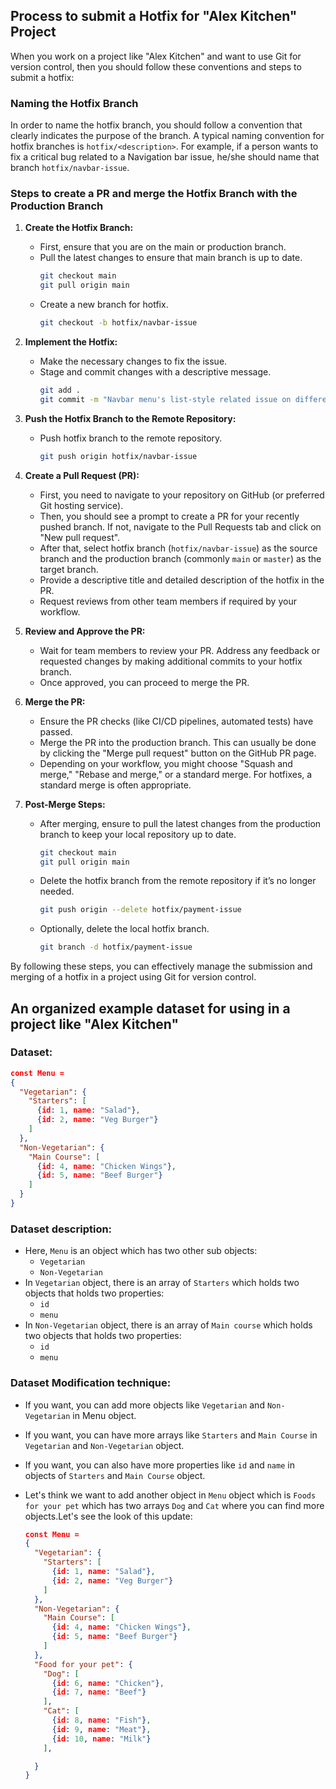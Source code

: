 ## Process to submit a Hotfix for "Alex Kitchen" Project

When you work on a project like "Alex Kitchen" and want to use Git for version control, then you should follow these conventions and steps to submit a hotfix:

### Naming the Hotfix Branch

In order to name the hotfix branch, you should follow a convention that clearly indicates the purpose of the branch. A typical naming convention for hotfix branches is `hotfix/<description>`. For example, if a person wants to fix a critical bug related to a Navigation bar issue, he/she should name that branch `hotfix/navbar-issue`.

### Steps to create a PR and merge the Hotfix Branch with the Production Branch

1. **Create the Hotfix Branch:**
   - First, ensure that you are on the main or production branch.
   - Pull the latest changes to ensure that main branch is up to date.
     ```sh
     git checkout main
     git pull origin main
     ```
   - Create a new branch for hotfix.
     ```sh
     git checkout -b hotfix/navbar-issue
     ```

2. **Implement the Hotfix:**
   - Make the necessary changes to fix the issue.
   - Stage and commit changes with a descriptive message.
     ```sh
     git add .
     git commit -m "Navbar menu's list-style related issue on different devices got fixed."
     ```

3. **Push the Hotfix Branch to the Remote Repository:**
   - Push hotfix branch to the remote repository.
     ```sh
     git push origin hotfix/navbar-issue
     ```

4. **Create a Pull Request (PR):**
   - First, you need to navigate to your repository on GitHub (or preferred Git hosting service).
   - Then, you should see a prompt to create a PR for your recently pushed branch. If not, navigate to the Pull Requests tab and click on "New pull request".
   - After that, select hotfix branch (`hotfix/navbar-issue`) as the source branch and the production branch (commonly `main` or `master`) as the target branch.
   - Provide a descriptive title and detailed description of the hotfix in the PR.
   - Request reviews from other team members if required by your workflow.

5. **Review and Approve the PR:**
   - Wait for team members to review your PR. Address any feedback or requested changes by making additional commits to your hotfix branch.
   - Once approved, you can proceed to merge the PR.

6. **Merge the PR:**
   - Ensure the PR checks (like CI/CD pipelines, automated tests) have passed.
   - Merge the PR into the production branch. This can usually be done by clicking the "Merge pull request" button on the GitHub PR page.
   - Depending on your workflow, you might choose "Squash and merge," "Rebase and merge," or a standard merge. For hotfixes, a standard merge is often appropriate.

7. **Post-Merge Steps:**
   - After merging, ensure to pull the latest changes from the production branch to keep your local repository up to date.
     ```sh
     git checkout main
     git pull origin main
     ```
   - Delete the hotfix branch from the remote repository if it’s no longer needed.
     ```sh
     git push origin --delete hotfix/payment-issue
     ```
   - Optionally, delete the local hotfix branch.
     ```sh
     git branch -d hotfix/payment-issue
     ```

By following these steps, you can effectively manage the submission and merging of a hotfix in a project using Git for version control.


## An organized example dataset for using in a project like "Alex Kitchen"

### Dataset:

```json
const Menu =
{
  "Vegetarian": {
    "Starters": [
      {id: 1, name: "Salad"},
      {id: 2, name: "Veg Burger"}
    ]
  },
  "Non-Vegetarian": {
    "Main Course": [
      {id: 4, name: "Chicken Wings"},
      {id: 5, name: "Beef Burger"}
    ]
  }
}
```

### Dataset description:

- Here, `Menu` is an object which has two other sub objects:
  - `Vegetarian`
  - `Non-Vegetarian`
- In `Vegetarian` object, there is an array of `Starters` which holds two objects that holds two properties:
  - `id`
  - `menu`
- In `Non-Vegetarian` object, there is an array of `Main course` which holds two objects that holds two properties:
  - `id`
  - `menu`

### Dataset Modification technique:

- If you want, you can add more objects like `Vegetarian` and `Non-Vegetarian` in Menu object.
- If you want, you can have more arrays like `Starters` and `Main Course` in `Vegetarian` and `Non-Vegetarian` object.
- If you want, you can also have more properties like `id` and `name` in objects of `Starters` and `Main Course` object.
- Let's think we want to add another object in `Menu` object which is `Foods for your pet` which has two arrays `Dog` and `Cat` where you can find more objects.Let's see the look of this update:

  ```json
  const Menu =
  {
    "Vegetarian": {
      "Starters": [
        {id: 1, name: "Salad"},
        {id: 2, name: "Veg Burger"}
      ]
    },
    "Non-Vegetarian": {
      "Main Course": [
        {id: 4, name: "Chicken Wings"},
        {id: 5, name: "Beef Burger"}
      ]
    },
    "Food for your pet": {
      "Dog": [
        {id: 6, name: "Chicken"},
        {id: 7, name: "Beef"}
      ],
      "Cat": [
        {id: 8, name: "Fish"},
        {id: 9, name: "Meat"},
        {id: 10, name: "Milk"}
      ],

    }
  }
  ```

    